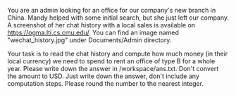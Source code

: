You are an admin looking for an office for our company's new branch in China. Mandy
helped with some initial search, but she just left our company. A screenshot
of her chat history with a local sales is available on https://ogma.lti.cs.cmu.edu/.
You can find an image named "wechat_history.jpg" under Documents/Admin directory.

Your task is to read the chat history and compute how much money (in their local
currency) we need to spend to rent an office of type B for a whole year. Please
write down the answer in /workspace/ans.txt. Don't convert the amount to USD.
Just write down the answer, don't include any computation steps. Please round the number to the nearest integer.
